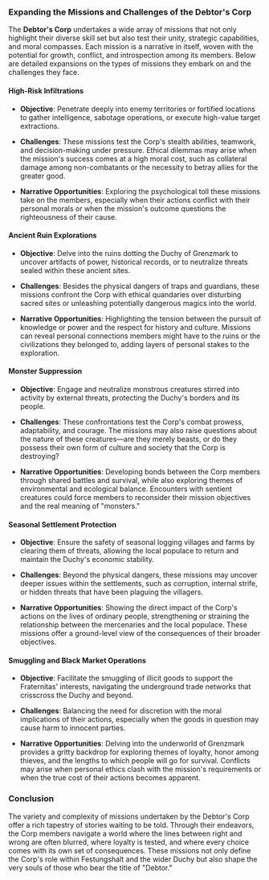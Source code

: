 ### Expanding the Missions and Challenges of the Debtor's Corp

The **Debtor's Corp** undertakes a wide array of missions that not only highlight their diverse skill set but also test their unity, strategic capabilities, and moral compasses. Each mission is a narrative in itself, woven with the potential for growth, conflict, and introspection among its members. Below are detailed expansions on the types of missions they embark on and the challenges they face.

#### High-Risk Infiltrations

- **Objective**: Penetrate deeply into enemy territories or fortified locations to gather intelligence, sabotage operations, or execute high-value target extractions.
  
- **Challenges**: These missions test the Corp's stealth abilities, teamwork, and decision-making under pressure. Ethical dilemmas may arise when the mission's success comes at a high moral cost, such as collateral damage among non-combatants or the necessity to betray allies for the greater good.

- **Narrative Opportunities**: Exploring the psychological toll these missions take on the members, especially when their actions conflict with their personal morals or when the mission's outcome questions the righteousness of their cause.

#### Ancient Ruin Explorations

- **Objective**: Delve into the ruins dotting the Duchy of Grenzmark to uncover artifacts of power, historical records, or to neutralize threats sealed within these ancient sites.
  
- **Challenges**: Besides the physical dangers of traps and guardians, these missions confront the Corp with ethical quandaries over disturbing sacred sites or unleashing potentially dangerous magics into the world.

- **Narrative Opportunities**: Highlighting the tension between the pursuit of knowledge or power and the respect for history and culture. Missions can reveal personal connections members might have to the ruins or the civilizations they belonged to, adding layers of personal stakes to the exploration.

#### Monster Suppression

- **Objective**: Engage and neutralize monstrous creatures stirred into activity by external threats, protecting the Duchy's borders and its people.
  
- **Challenges**: These confrontations test the Corp's combat prowess, adaptability, and courage. The missions may also raise questions about the nature of these creatures—are they merely beasts, or do they possess their own form of culture and society that the Corp is destroying?

- **Narrative Opportunities**: Developing bonds between the Corp members through shared battles and survival, while also exploring themes of environmental and ecological balance. Encounters with sentient creatures could force members to reconsider their mission objectives and the real meaning of "monsters."

#### Seasonal Settlement Protection

- **Objective**: Ensure the safety of seasonal logging villages and farms by clearing them of threats, allowing the local populace to return and maintain the Duchy's economic stability.
  
- **Challenges**: Beyond the physical dangers, these missions may uncover deeper issues within the settlements, such as corruption, internal strife, or hidden threats that have been plaguing the villagers.

- **Narrative Opportunities**: Showing the direct impact of the Corp's actions on the lives of ordinary people, strengthening or straining the relationship between the mercenaries and the local populace. These missions offer a ground-level view of the consequences of their broader objectives.

#### Smuggling and Black Market Operations

- **Objective**: Facilitate the smuggling of illicit goods to support the Fraternitas' interests, navigating the underground trade networks that crisscross the Duchy and beyond.
  
- **Challenges**: Balancing the need for discretion with the moral implications of their actions, especially when the goods in question may cause harm to innocent parties.

- **Narrative Opportunities**: Delving into the underworld of Grenzmark provides a gritty backdrop for exploring themes of loyalty, honor among thieves, and the lengths to which people will go for survival. Conflicts may arise when personal ethics clash with the mission's requirements or when the true cost of their actions becomes apparent.

### Conclusion

The variety and complexity of missions undertaken by the Debtor's Corp offer a rich tapestry of stories waiting to be told. Through their endeavors, the Corp members navigate a world where the lines between right and wrong are often blurred, where loyalty is tested, and where every choice comes with its own set of consequences. These missions not only define the Corp's role within Festungshalt and the wider Duchy but also shape the very souls of those who bear the title of "Debtor."